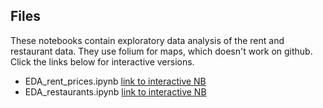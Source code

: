 ## Files
These notebooks contain exploratory data analysis of the rent and restaurant data. They use folium for maps, which doesn't work on github. Click the links below for interactive versions.

 - EDA_rent_prices.ipynb [link to interactive NB](https://nbviewer.jupyter.org/github/iafinn/LA-culinary-clusters/blob/master/EDA/EDA_rent_prices.ipynb)
 - EDA_restaurants.ipynb [link to interactive NB](https://nbviewer.jupyter.org/github/iafinn/LA-culinary-clusters/blob/master/EDA/EDA_restaurants.ipynb)
